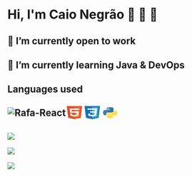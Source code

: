 # Hi, I'm Caio Negrão 🙊 🙉 🙈 
## 🔭 I’m currently open to work 
## 🌱 I’m currently learning Java & DevOps 

## Languages used<div style="display: inline_block"><br><img align="center" alt="Rafa-React" height="30" width="40" src="https://cdn.jsdelivr.net/gh/devicons/devicon/icons/java/java-original-wordmark.svg"><img align="center" alt="Rafa-HTML" height="30" width="40" src="https://raw.githubusercontent.com/devicons/devicon/master/icons/html5/html5-original.svg"><img align="center" alt="Rafa-CSS" height="30" width="40" src="https://raw.githubusercontent.com/devicons/devicon/master/icons/css3/css3-original.svg"><img align="center" alt="Rafa-Python" height="30" width="40" src="https://raw.githubusercontent.com/devicons/devicon/master/icons/python/python-original.svg">
</div>

 ##
 
<div> 

<a href = "mailto:caio_negrao0210@outlook.com"><img src="https://img.shields.io/badge/Microsoft_Outlook-0078D4?style=for-the-badge&logo=microsoft-outlook&logoColor=white"><a/>
 
  <a href="https://instagram.com/caionegrao__" target="_blank"><img src="https://img.shields.io/badge/-Instagram-%23E4405F?style=for-the-badge&logo=instagram&logoColor=white" target="_blank"></a>
 	
  <a href="https://www.linkedin.com/in/caionegraods" target="_blank"><img src="https://img.shields.io/badge/-LinkedIn-%230077B5?style=for-the-badge&logo=linkedin&logoColor=white" target="_blank"></a> 
 
 
</div>




